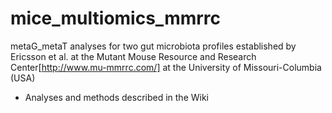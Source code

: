 # mice_multiomics_mmrrc
metaG_metaT analyses for two gut microbiota profiles established by Ericsson et al. at the Mutant Mouse Resource and Research Center[http://www.mu-mmrrc.com/] at the University of Missouri-Columbia (USA)

- Analyses and methods described in the Wiki
